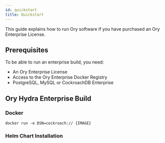 ```yaml
---
id: quickstart
title: Quickstart
---
```


This guide explains how to run Ory software if you have purchased an Ory Enterprise License.

## Prerequisites

To be able to run an enterprise build, you need:

- An Ory Enterprise License
- Access to the Ory Enterprise Docker Registry
- PostgreSQL, MySQL or CockroachDB Enterprise

## Ory Hydra Enterprise Build

### Docker

```
docker run -e DSN=cockroach:// {IMAGE}

```

### Helm Chart Installation
